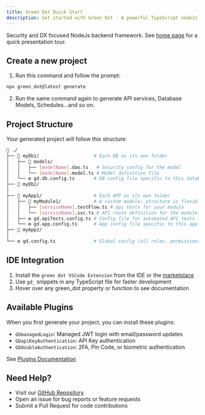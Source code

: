 ```yaml
---
title: Green Dot Quick Start
description: Get started with Green Dot - A powerful TypeScript nodeJs framework for building DX friendly, secure and type-safe backend services.
---
```


Security and DX focused NodeJs backend framework. See [home page](/) for a quick presentation tour.

## Create a new project

1. Run this command and follow the prompt:
```bash
npx green_dot@latest generate
```
2. Run the same command again to generate API services, Database Models, Schedules...and so on.

## Project Structure

Your generated project will follow this structure:

```bash
📁 ./
├── 📁 myDb1/                    # Each DB as its own folder 
│   ├── 📁 models/              
│   │   ├── [modelName].dao.ts   # Security config for the model
│   │   └── [modelName].model.ts # Model definition file
│   └── ⚙️ gd.db.config.ts       # DB config file specific to this database
├── 📁 myDb2/                    
│
├── 📁 myApp1/                   # Each APP as its own folder 
│   ├── 📁 myModule1/            # A custom module; structure is flexible
│   │   ├── [serviceName].testFlow.ts # api tests for your module
│   │   └── [serviceName].svc.ts # API route definition for the module
│   ├── ⚙️ gd.apiTests.config.ts # Config file for automated API tests (BETA)
│   └── ⚙️ gd.app.config.ts      # App config file specific to this application
├── 📁 myApp2/                   
│
└── ⚙️ gd.config.ts              # Global config (all roles, permissions, etc.)
```


## IDE Integration

1. Install the `green dot VSCode Extension` from the IDE or the [marketplace](https://marketplace.visualstudio.com/items?itemName=topkat.green-dot-vscode-module)
2. Use `gd_` snippets in any TypeScript file for faster development
3. Hover over any green_dot property or function to see documentation

## Available Plugins

When you first generate your project, you can install these plugins:

- `GDmanagedLogin`: Managed JWT login with email/password updates
- `GDapiKeyAuthentication`: API Key authentication
- `GDdoubleAuthentication`: 2FA, Pin Code, or biometric authentication

See [Plugins Documentation](../plugins/1_plugins)

## Need Help?

- Visit our [GitHub Repository](https://github.com/topkat/green_dot)
- Open an issue for bug reports or feature requests
- Submit a Pull Request for code contributions